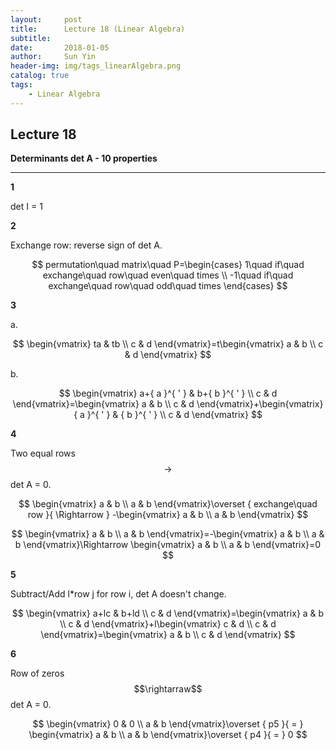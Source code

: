 ```yaml
---
layout:     post
title:      Lecture 18 (Linear Algebra)
subtitle:   
date:       2018-01-05
author:     Sun Yin
header-img: img/tags_linearAlgebra.png
catalog: true
tags:
    - Linear Algebra
---
```

## Lecture 18

**Determinants det A - 10 properties**

---

**1**

det I = 1

**2**

Exchange row: reverse sign of det A.

$$
permutation\quad matrix\quad P=\begin{cases} 1\quad if\quad exchange\quad row\quad even\quad times \\ -1\quad if\quad exchange\quad row\quad odd\quad times \end{cases}
$$

**3**

a. 

$$
\begin{vmatrix} ta & tb \\ c & d \end{vmatrix}=t\begin{vmatrix} a & b \\ c & d \end{vmatrix}
$$

b.

$$
\begin{vmatrix} a+{ a }^{ ' } & b+{ b }^{ ' } \\ c & d \end{vmatrix}=\begin{vmatrix} a & b \\ c & d \end{vmatrix}+\begin{vmatrix} { a }^{ ' } & { b }^{ ' } \\ c & d \end{vmatrix}
$$

**4**

Two equal rows$$\rightarrow$$det A = 0.

$$
\begin{vmatrix} a & b \\ a & b \end{vmatrix}\overset { exchange\quad row }{ \Rightarrow  } -\begin{vmatrix} a & b \\ a & b \end{vmatrix}
$$

$$
\begin{vmatrix} a & b \\ a & b \end{vmatrix}=-\begin{vmatrix} a & b \\ a & b \end{vmatrix}\Rightarrow \begin{vmatrix} a & b \\ a & b \end{vmatrix}=0
$$

**5**

Subtract/Add l*row j for row i, det A doesn't change.

$$
\begin{vmatrix} a+lc & b+ld \\ c & d \end{vmatrix}=\begin{vmatrix} a & b \\ c & d \end{vmatrix}+l\begin{vmatrix} c & d \\ c & d \end{vmatrix}=\begin{vmatrix} a & b \\ c & d \end{vmatrix}
$$

**6**

Row of zeros$$\rightarraw$$det A = 0.

$$
\begin{vmatrix} 0 & 0 \\ a & b \end{vmatrix}\overset { p5 }{ = } \begin{vmatrix} a & b \\ a & b \end{vmatrix}\overset { p4 }{ = } 0
$$












